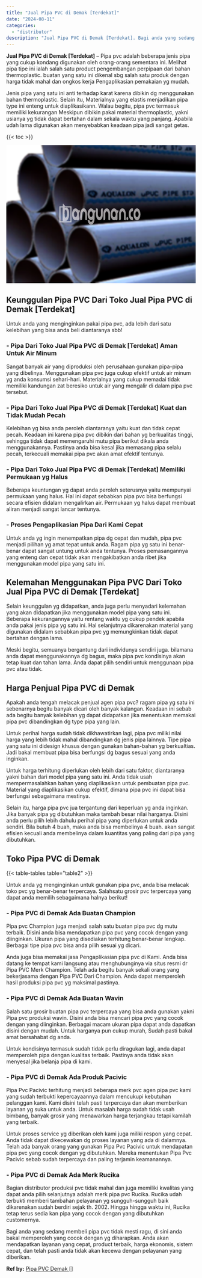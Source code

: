 ```yaml
---
title: "Jual Pipa PVC di Demak [Terdekat]"
date: "2024-08-11"
categories: 
  - "distributor"
description: "Jual Pipa PVC di Demak [Terdekat]. Bagi anda yang sedang membeli pipa pvc tidak mesti ragu, di sini anda bakal memperoleh yang cocok dengan yg diharapkan. An..."
---
```


**Jual Pipa PVC di Demak \[Terdekat\]** – Pipa pvc adalah beberapa jenis pipa yang cukup kondang digunakan oleh orang-orang sementara ini. Melihat pipa tipe ini ialah salah satu product pengembangan perpipaan dari bahan thermoplastic. buatan yang satu ini dikenal sbg salah satu produk dengan harga tidak mahal dan ongkos kerja Pengaplikasian pemakaian yg mudah.

Jenis pipa yang satu ini anti terhadap karat karena dibikin dg menggunakan bahan thermoplastic. Selain itu, Materialnya yang elastis menjadikan pipa type ini enteng untuk diaplikasikann. Walau begitu, pipa pvc termasuk memiliki kekurangan Meskipun dibikin pakai material thermoplastic, yakni usianya yg tidak dapat bertahan dalam sekala waktu yang panjang. Apabila udah lama digunakan akan menyebabkan keadaan pipa jadi sangat getas.

{{< toc >}}

![Jual Pipa PVC di Demak [Terdekat]](/images/jaul-pipa-pvc-57.png)

## Keunggulan Pipa PVC Dari Toko Jual Pipa PVC di Demak \[Terdekat\]

Untuk anda yang menginginkan pakai pipa pvc, ada lebih dari satu kelebihan yang bisa anda beli diantaranya sbb!

### \- Pipa Dari Toko Jual Pipa PVC di Demak \[Terdekat\] Aman Untuk Air Minum

Sangat banyak air yang diproduksi oleh perusahaan gunakan pipa-pipa yang dibelinya. Menggunakan pipa pvc juga cukup efektif untuk air minum yg anda konsumsi sehari-hari. Materialnya yang cukup memadai tidak memiliki kandungan zat beresiko untuk air yang mengalir di dalam pipa pvc tersebut.

### \- Pipa Dari Toko Jual Pipa PVC di Demak \[Terdekat\] Kuat dan Tidak Mudah Pecah

Kelebihan yg bisa anda peroleh diantaranya yaitu kuat dan tidak cepat pecah. Keadaan ini karena pipa pvc dibikin dari bahan yg berkualitas tinggi, sehingga tidak dapat memengaruhi mutu pipa berikut dikala anda menggunakannya. Pastinya anda bisa kesal jika memasang pipa selalu pecah, terkecuali memakai pipa pvc akan amat efektif tentunya.

### \- Pipa Dari Toko Jual Pipa PVC di Demak \[Terdekat\] Memiliki Permukaan yg Halus

Beberapa keuntungan yg dapat anda peroleh seterusnya yaitu mempunyai permukaan yang halus. Hal ini dapat sebabkan pipa pvc bisa berfungsi secara efisien didalam mengalirkan air. Permukaan yg halus dapat membuat aliran menjadi sangat lancar tentunya.

### \- Proses Pengaplikasian Pipa Dari Kami Cepat

Untuk anda yg ingin menempatkan pipa dg cepat dan mudah, pipa pvc menjadi pilihan yg amat tepat untuk anda. Ragam pipa yg satu ini benar-benar dapat sangat untung untuk anda tentunya. Proses pemasangannya yang enteng dan cepat tidak akan mengakibatkan anda ribet jika menggunakan model pipa yang satu ini.

## Kelemahan Menggunakan Pipa PVC Dari Toko Jual Pipa PVC di Demak \[Terdekat\]

Selain keunggulan yg didapatkan, anda juga perlu menyadari kelemahan yang akan didapatkan jika menggunakan model pipa yang satu ini. Beberapa kekurangannya yaitu rentang waktu yg cukup pendek apabila anda pakai jenis pipa yg satu ini. Hal selanjutnya dikarenakan material yang digunakan didalam sebabkan pipa pvc yg memungkinkan tidak dapat bertahan dengan lama.

Meski begitu, semuanya bergantung dari individunya sendiri juga. bilamana anda dapat menggunakannya dg bagus, maka pipa pvc kondisinya akan tetap kuat dan tahan lama. Anda dapat pilih sendiri untuk menggunaan pipa pvc atau tidak.

## Harga Penjual Pipa PVC di Demak

Apakah anda tengah melacak penjual agen pipa pvc? ragam pipa yg satu ini sebenarnya begitu banyak dicari oleh banyak kalangan. Keadaan ini sebab ada begitu banyak kelebihan yg dapat didapatkan jika menentukan memakai pipa pvc dibandingkan dg type pipa yang lain.

Untuk perihal harga sudah tidak dikhawatirkan lagi, pipa pvc miliki nilai harga yang lebih tidak mahal dibandingkan dg jenis pipa lainnya. Tipe pipa yang satu ini didesign khusus dengan gunakan bahan-bahan yg berkualtias. Jadi bakal membuat pipa bisa berfungsi dg bagus sesuai yang anda inginkan.

Untuk harga terhitung diperlukan oleh lebih dari satu faktor, diantaranya yakni bahan dari model pipa yang satu ini. Anda tidak usah mempermasalahkan bahan yang diaplikasikan untuk pembuatan pipa pvc. Material yang diaplikasikan cukup efektif, dimana pipa pvc ini dapat bisa berfungsi sebagaimana mestinya.

Selain itu, harga pipa pvc jua tergantung dari keperluan yg anda inginkan. Jika banyak pipa yg dibutuhkan maka tambah besar nilai harganya. Disini anda perlu pilih lebih dahulu perihal pipa yang diperlukan untuk anda sendiri. Bila butuh 4 buah, maka anda bisa membelinya 4 buah. akan sangat efisien kecuali anda membelinya dalam kuantitas yang paling dari pipa yang dibutuhkan.

## Toko Pipa PVC di Demak

{{< table-tables table="table2" >}}

Untuk anda yg menginginkan untuk gunakan pipa pvc, anda bisa melacak toko pvc yg benar-benar terpercaya. Salahsatu grosir pvc terpercaya yang dapat anda memilih sebagaimana halnya berikut!

### \- Pipa PVC di Demak Ada Buatan Champion

Pipa pvc Champion juga menjadi salah satu buatan pipa pvc dg mutu terbaik. Disini anda bisa mendapatkan pipa pvc yang cocok dengan yang diinginkan. Ukuran pipa yang disediakan terhitung benar-benar lengkap. Berbagai tipe pipa pvc bisa anda pilih sesuai yg dicari.

Anda juga bisa memakai jasa Pengaplikasian pipa pvc di Kami. Anda bisa datang ke tempat kami langsung atau menghubunginya via situs resmi dr Pipa PVC Merk Champion. Telah ada begitu banyak sekali orang yang bekerjasama dengan Pipa PVC Dari Champion. Anda dapat memperoleh hasil produksi pipa pvc yg maksimal pastinya.

### \- Pipa PVC di Demak Ada Buatan Wavin

Salah satu grosir buatan pipa pvc terpercaya yang bisa anda gunakan yakni Pipa pvc produksi wavin. Disini anda bisa mencari pipa pvc yang cocok dengan yang diinginkan. Berbagai macam ukuran pipa dapat anda dapatkan disini dengan mudah. Untuk harganya pun cukup murah, Sudah pasti bakal amat bersahabat dg anda.

Untuk kondisinya termasuk sudah tidak perlu diragukan lagi, anda dapat memperoleh pipa dengan kualitas terbaik. Pastinya anda tidak akan menyesal jika belanja pipa di kami.

### \- Pipa PVC di Demak Ada Produk Pacivic

Pipa Pvc Pacivic terhitung menjadi beberapa merk pvc agen pipa pvc kami yang sudah terbukti kepercayaannya dalam mencukupi kebutuhan pelanggan kami. Kami disini telah pasti terpercaya dan akan memberikan layanan yg suka untuk anda. Untuk masalah harga sudah tidak usah bimbang, banyak grosir yang menawarkan harga terjangkau tetapi kamilah yang terbaik.

Untuk proses service yg diberikan oleh kami juga miliki respon yang cepat. Anda tidak dapat dikecewakan dg proses layanan yang ada di dalamnya. Telah ada banyak orang yang gunakan Pipa Pvc Pacivic untuk mendapatan pipa pvc yang cocok dengan yg dibutuhkan. Mereka menentukan Pipa Pvc Pacivic sebab sudah terpercaya dan paling terjamin keamanannya.

### \- Pipa PVC di Demak Ada Merk Rucika

Bagian distributor produksi pvc tidak mahal dan juga memiliki kwalitas yang dapat anda pilih selanjutnya adalah merk pipa pvc Rucika. Rucika udah terbukti memberi tambahan pelayanan yg sungguh-sungguh baik dikarenakan sudah berdiri sejak th. 2002. Hingga hingga waktu ini, Rucika tetap terus sedia kan pipa yang cocok dengan yang dibutuhkan customernya.

Bagi anda yang sedang membeli pipa pvc tidak mesti ragu, di sini anda bakal memperoleh yang cocok dengan yg diharapkan. Anda akan mendapatkan layanan yang cepat, product terbaik, harga ekonomis, sistem cepat, dan telah pasti anda tidak akan kecewa dengan pelayanan yang diberikan.

**Ref by:** [Pipa PVC Demak []](https://id.wikipedia.org/wiki/Pipa)
